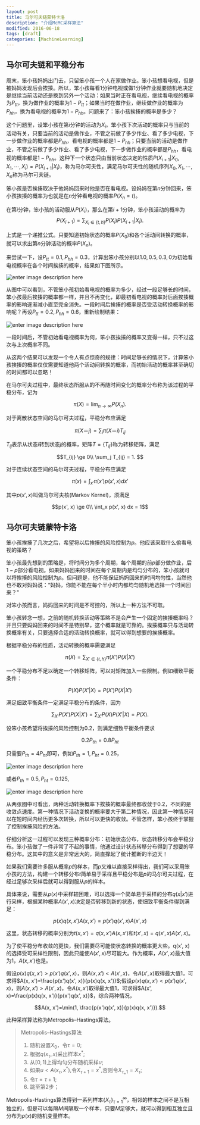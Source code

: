 ```yaml
---
layout: post
title: 马尔可夫链蒙特卡洛
description: "介绍McMC采样算法"
modified: 2016-06-18
tags: [draft]
categories: [MachineLearning]
---
```


## 马尔可夫链和平稳分布
周末，笨小孩妈妈出门去，只留笨小孩一个人在家做作业。笨小孩想看电视，但是被妈妈发现后会挨揍。所以，笨小孩每看1分钟电视或做1分钟作业就要随机地决定是继续当前活动还是换到另外一个活动：如果当时正在看电视，继续看电视的概率为$P_{tt}$，换为做作业的概率为$1-P_{tt}$；如果当时在做作业，继续做作业的概率为$P_{hh}$，换为看电视的概率为$1-P_{hh}$。问题来了：笨小孩挨揍的概率是多少？

这个问题里，设笨小孩在第$i$分钟的活动为$X_i$。笨小孩下次活动的概率只与当前的活动有关，只要当前的活动是做作业，不管之前做了多少作业、看了多少电视，下一步做作业的概率都是$P_{hh}$，看电视的概率都是$1-P_{hh}$；只要当前的活动是做作业，不管之前做了多少作业、看了多少电视，下一步做作业的概率都是$P_{hh}$，看电视的概率都是$1-P_{hh}$。这种下一个状态只由当前状态决定的性质$P(X_{i+1}\vert X_0,X_1,\cdots,X_i)=P(X_{i+1}\vert X_i)$，称为马尔可夫性，满足马尔可夫性的随机序列$X_0, X_1, \cdots, X_n$称为马尔可夫链。

笨小孩是否挨揍取决于他妈妈回来时他是否在看电视。设妈妈在第$n$分钟回来，笨小孩挨揍的概率为也就是在$n$分钟看电视的概率$P(X_n=t)$。

在第$i$分钟，笨小孩的活动服从$P(X_i)$，那么在第$i+1$分钟，笨小孩活动的概率为$$P(X_{i+1})=\sum_{X_i\in\{t, h\}}P(X_i)P(X_{i+1}\vert X_i).$$

上式是一个递推公式。只要知道初始状态的概率$P(X_0)$和各个活动间转换的概率，就可以求出第$n$分钟活动的概率$P(X_n)$。

来尝试一下，设$P_{tt}=0.1, P_{hh}=0.3$，计算出笨小孩分别以$1.0, 0.5, 0.3, 0$为初始看电视概率在各个时间挨揍的概率，结果如下图所示。

![enter image description here](http://pawnty.github.io/images/posts/mcmc/figure1.png)

从图中可以看到，不管笨小孩初始看电视的概率为多少，经过一段足够长的时间，笨小孩最后挨揍的概率都一样，并且不再变化，即最初看电视的概率对后面挨揍概率的影响逐渐减小直至完全消失。一段时间后挨揍的概率是否受活动转换概率的影响呢？再设$P_{tt}=0.2, P_{hh}=0.6$，重新绘制结果：

![enter image description here](http://pawnty.github.io/images/posts/mcmc/figure2.png)

一段时间后，不管初始看电视概率为何，笨小孩挨揍的概率又变得一样，只不过这次与上次概率不同。

从这两个结果可以发现一个令人有点惊奇的规律：时间足够长的情况下，计算笨小孩挨揍的概率仅仅需要知道他两个活动间转换的概率，而初始活动的概率甚至确切的时间都可以忽略！

在马尔可夫过程中，最终状态所服从的不再随时间变化的概率分布称为该过程的平稳分布，记为

$$
\pi(X)=\lim_{n\rightarrow \infty}P(X_n).
$$

对于离散状态空间的马尔可夫过程，平稳分布应满足

$$
\pi(X＝j)=\sum_i \pi(X＝i)T_{ij}
$$

$T_{ij}$表示从状态$i$转到状态$j$的概率，矩阵$T=\{T_{ij}\}$称为转移矩阵，满足

$$T_{ij} \ge 0\\
\sum_j T_{ij} = 1.
$$

对于连续状态空间的马尔可夫过程，平稳分布应满足

$$
\pi(x)=\int_{x'} \pi(x')p(x', x)dx'
$$

其中$p(x', x)$叫做马尔可夫核(Markov Kernel)，须满足

$$p(x', x) \ge 0\\
\int_x p(x', x) dx = 1$$

## 马尔可夫链蒙特卡洛

笨小孩挨揍了几次之后，希望将以后挨揍的风险控制为$p$。他应该采取什么偷看电视的策略？

笨小孩最先想到的策略是，将时间分为多个周期，每个周期的前$p$部分做作业，后$1-p$部分看电视。如果妈妈回来的时间在每个周期内是均匀分布的，笨小孩就可以将挨揍的风险控制为$p$。但问题是，他不能保证妈妈回来的时间均匀性，当然他也不敢对妈妈说：“妈妈，你能不能在每个半小时内都均匀随机地选择一个时间回来？"

对笨小孩而言，妈妈回来的时间是不可控的，所以上一种方法不可取。

笨小孩转念一想，之前的随机转换活动等策略不是会产生一个固定的挨揍概率吗？并且只要妈妈回来的时间不是特别早，这个概率就是可靠的。挨揍概率只与活动转换概率有关，只要选择合适的活动转换概率，就可以得到想要的挨揍概率。

根据平稳分布的性质，活动转换的概率需要满足

$$
\pi(X)=\sum_{X'\in \{t,h\}} \pi(X')P(X\vert X')
$$

一个平稳分布不足以确定一个转移矩阵，可以对矩阵加入一些限制。例如细致平衡条件：

$$
P(X)P(X'\vert X)=P(X')P(X\vert X')
$$

满足细致平衡条件一定满足平稳分布的条件，因为

$$
\sum_{X'}P(X')P(X\vert X')=\sum_{X'}P(X)P(X'\vert X)=P(X).
$$

设笨小孩希望将挨揍的风险控制为$0.2$，则满足细致平衡条件要求

$$
0.2 P_{th} = 0.8 P_{ht}
$$

只需要$P_{th}=4P_{ht}$即可，例如$P_{th}=1, P_{ht}=0.25$，


![enter image description here](http://pawnty.github.io/images/posts/mcmc/figure3.png)

或者$P_{th}=0.5, P_{ht}=0.125$,

![enter image description here](http://pawnty.github.io/images/posts/mcmc/figure4.png)

从两张图中可看出，两种活动转换概率下挨揍的概率最终都收敛于$0.2$，不同的是收敛点速度。第一种情况下活动变换的概率要大于第二种情况，因此第一种情况可以在短时间内经历更多次转换，所以可以更快的收敛。不管怎样，笨小孩终于掌握了控制挨揍风险的方法。

仔细分析这一过程可以发现三种概率分布：初始状态分布，状态转移分布会平稳分布。笨小孩做了一件非常了不起的事情，他通过设计状态转移分布得到了想要的平稳分布。这其中的意义是非常远大的，简直撑起了统计推断的半边天！

如果我们需要许多服从概率$p$的样本，而$p$又难以直接采样得出，我们可以采用笨小孩的方法，构建一个转移分布$t$简单易于采样且平稳分布是$p$的马尔可夫过程，在经过足够次采样后就可以得到服从$p$的样本。

具体来说，需要从$p(x)$中采样较困难，可以选择一个简单易于采样的分布$q(x\vert x')$进行采样，根据某种概率$A(x', x)$决定是否转移到新的状态，使细致平衡条件得到满足：

$$
p(x)q(x, x')A(x, x')=p(x')q(x', x)A(x', x)
$$

这里，状态转移的概率分别为$t(x, x')=q(x, x')A(x, x')$和$t(x', x)=q(x', x)A(x', x)$。

为了使平稳分布收敛的更快，我们需要尽可能使状态转换的概率更大些。q(x', x)的选择受可采样性限制，因此只能使$A(x', x)$尽可能大。作为概率，$A(x', x)$最大值为$1$，$A(x, x')$也是。

假设$p(x)q(x, x')>p(x')q(x', x)$，则$A(x, x') < A(x', x)$，令$A(x',x)$取得最大值$1$，可求得$A(x, x')=\frac{p(x')q(x', x)}{p(x)q(x, x')}$;假设$p(x)q(x, x')<p(x')q(x', x)$，则$A(x, x') > A(x', x)$，令$A(x,x')$取得最大值$1$，可求得$A(x', x)=\frac{p(x)q(x, x')}{p(x')q(x', x)}$，综合两种情况，

$$A(x, x')=\min(1, \frac{p(x')q(x', x)}{p(x)q(x, x')}).$$

此种采样算法称为Metropolis–Hastings算法。

> Metropolis–Hastings算法
> 
> 1. 随机设置$X_0$，令$\tau=0$;
> 2. 根据$q(x_{\tau}, x)$采出样本$x^*$;
> 3. 从$[0, 1)$上得均匀分布随机采样$u$;
> 4. 如果$u<A(x_{\tau}, x^*)$,令$X_{\tau+1}=x^*$,否则令$X_{\tau_+1}=X_{\tau}$;
> 5. 令$\tau = \tau + 1$;
> 6. 跳至第2步；

Metropolis-Hastings算法得到一系列样本$\{X_{\tau}\}_{\tau=1}^\infty$，相邻的样本之间不是互相独立的，但是可以每隔$M$间隔取一个样本，只要$M$足够大，就可以得到相互独立且分布为$p(x)$的随机变量样本。





